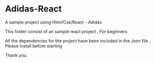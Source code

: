 # Adidas-React
A sample project using Html/Css/React - Adidas

This folder consist of an sample react project , For beginners 

All the dependencies for the project have been included in the Json file , Please install before starting 

Thank you.
